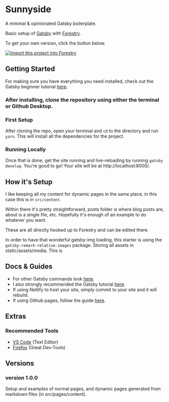 # Sunnyside
A minimal & opinionated Gatsby boilerplate.

Basic setup of [Gatsby](https://www.gatsbyjs.org/) with [Forestry](https://forestry.io/).

To get your own version, click the button below.

[![Import this project into Forestry](https://assets.forestry.io/import-to-forestryK.svg)](https://app.forestry.io/quick-start?repo=huntercaron/sunnyside&engine=hugo&version=0.49)

<!-- [![Deploy to Netlify](https://www.netlify.com/img/deploy/button.svg)](https://app.netlify.com/start/deploy?repository=https://github.com/huntercaron/boiled-forestry) -->


## Getting Started

For making sure you have everything you need installed, check out the Gatsby beginner tutorial [here](https://www.gatsbyjs.org/tutorial/).

### After installing, clone the repository using either the terminal or Github Desktop.

### First Setup

After cloning the repo, open your terminal and `cd` to the directory and run `yarn`.
This will install all the dependencies for the project.

### Running Locally

Once that is done, get the site running and live-reloading by running `gatsby develop`.
You're good to go! Your site will be at http://localhost:8000/.

## How it's Setup

I like keeping all my content for dynamic pages in the same place, in this case this is in `src/content`. 

Within there it's pretty straightforward, posts folder is where blog posts are, about is a single file, etc. Hopefully it's enough of an example to do whatever you want.

These are all directly hooked up to Forestry and can be edited there.

In order to have that wonderful gatsby-img loading, this starter is using the `gatsby-remark-relative-images` package. Storing all assets in static/assets/media. This is


## Docs & Guides
- For other Gatsby commands look [here](https://www.gatsbyjs.org/docs/).
- I also strongly recommended the Gatsby tutorial [here](https://www.gatsbyjs.org/tutorial/).
- If using Netlify to host your site, simply commit to your site and it will rebuild.
- If using Github pages, follow the guide [here](https://www.gatsbyjs.org/docs/deploy-gatsby/#github-pages).

## Extras
### Recommended Tools
* [VS Code](https://code.visualstudio.com/) \(Text Editor\)
* [Firefox](https://www.mozilla.org/en-US/firefox/) \(Great Dev-Tools\)

## Versions
### version 1.0.0
Setup and examples of normal pages, and dynamic pages generated from markdown files (in src/pages/content).
